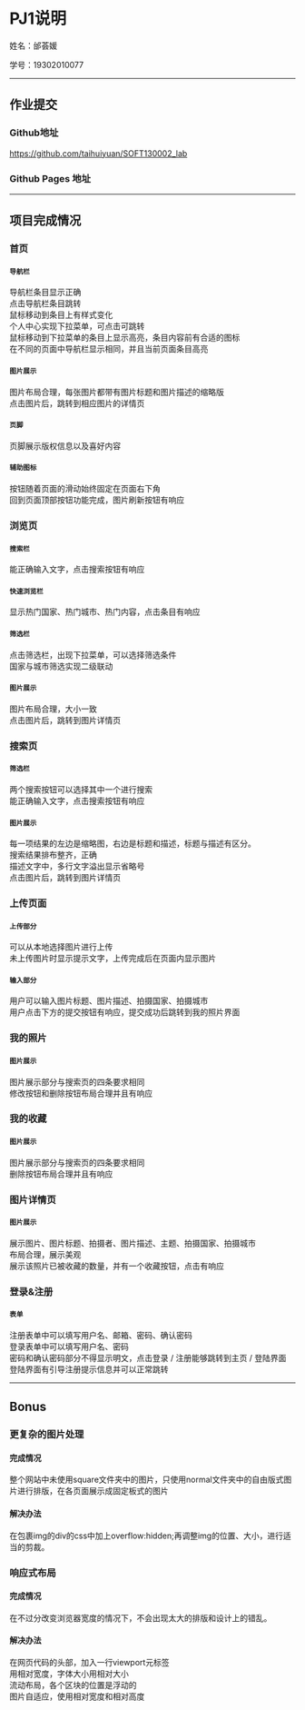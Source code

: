 PJ1说明
==========

姓名：邰荟媛

学号：19302010077

-------------------

## 作业提交
### Github地址
https://github.com/taihuiyuan/SOFT130002_lab

### Github Pages 地址


-------------------

## 项目完成情况
### 首页
#### `导航栏`
导航栏条目显示正确  
点击导航栏条目跳转  
鼠标移动到条目上有样式变化  
个人中心实现下拉菜单，可点击可跳转  
鼠标移动到下拉菜单的条目上显示高亮，条目内容前有合适的图标  
在不同的页面中导航栏显示相同，并且当前页面条目高亮
#### `图片展示`
图片布局合理，每张图片都带有图片标题和图片描述的缩略版  
点击图片后，跳转到相应图片的详情页
#### `页脚`
页脚展示版权信息以及喜好内容
#### `辅助图标`
按钮随着页面的滑动始终固定在页面右下角  
回到页面顶部按钮功能完成，图片刷新按钮有响应

### 浏览页
#### `搜索栏`
能正确输入文字，点击搜索按钮有响应
#### `快速浏览栏`
显示热门国家、热门城市、热门内容，点击条目有响应
#### `筛选栏`
点击筛选栏，出现下拉菜单，可以选择筛选条件  
国家与城市筛选实现二级联动
#### `图片展示`
图片布局合理，大小一致  
点击图片后，跳转到图片详情页

### 搜索页
#### `筛选栏`
两个搜索按钮可以选择其中一个进行搜索  
能正确输入文字，点击搜索按钮有响应
#### `图片展示`
每一项结果的左边是缩略图，右边是标题和描述，标题与描述有区分。  
搜索结果排布整齐，正确  
描述文字中，多行文字溢出显示省略号  
点击图片后，跳转到图片详情页

### 上传页面
#### `上传部分`
可以从本地选择图片进行上传  
未上传图片时显示提示文字，上传完成后在页面内显示图片
#### `输入部分`
用户可以输入图片标题、图片描述、拍摄国家、拍摄城市  
用户点击下方的提交按钮有响应，提交成功后跳转到我的照片界面

### 我的照片
#### `图片展示`
图片展示部分与搜索页的四条要求相同  
修改按钮和删除按钮布局合理并且有响应

### 我的收藏
#### `图片展示`
图片展示部分与搜索页的四条要求相同  
删除按钮布局合理并且有响应

### 图片详情页
#### `图片展示`
展示图片、图片标题、拍摄者、图片描述、主题、拍摄国家、拍摄城市  
布局合理，展示美观  
展示该照片已被收藏的数量，并有一个收藏按钮，点击有响应

### 登录&注册
#### `表单`
注册表单中可以填写用户名、邮箱、密码、确认密码   
登录表单中可以填写用户名、密码  
密码和确认密码部分不得显示明文，点击登录 / 注册能够跳转到主页 / 登陆界面 
登陆界面有引导注册提示信息并可以正常跳转

-------------------

## Bonus
### 更复杂的图片处理
#### 完成情况
整个⽹站中未使⽤square⽂件夹中的图⽚，只使⽤normal⽂件夹中的⾃由版式图⽚进⾏排版，在各页面展示成固定板式的图片
#### 解决办法
在包裹img的div的css中加上overflow:hidden;再调整img的位置、大小，进行适当的剪裁。

### 响应式布局
#### 完成情况
在不过分改变浏览器宽度的情况下，不会出现太⼤的排版和设计上的错乱。
#### 解决办法
在网页代码的头部，加入一行viewport元标签  
用相对宽度，字体大小用相对大小  
流动布局，各个区块的位置是浮动的  
图片自适应，使用相对宽度和相对高度